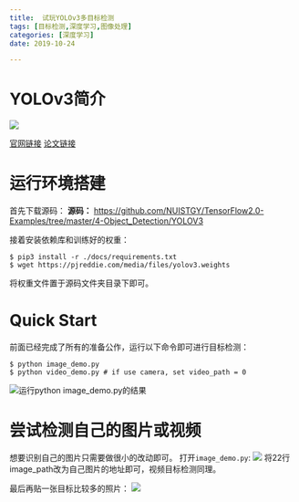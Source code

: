 ```yaml
---
title:  试玩YOLOv3多目标检测
tags: [目标检测,深度学习,图像处理]
categories: [深度学习]
date: 2019-10-24

---
```

# YOLOv3简介

![](https://s1.ax1x.com/2022/09/05/vT2ltK.png)

[官网链接](https://pjreddie.com/darknet/yolo/)
[论文链接](https://pjreddie.com/media/files/papers/YOLOv3.pdf)

# 运行环境搭建
首先下载源码：
**源码：** <https://github.com/NUISTGY/TensorFlow2.0-Examples/tree/master/4-Object_Detection/YOLOV3>

接着安装依赖库和训练好的权重：
```
$ pip3 install -r ./docs/requirements.txt
$ wget https://pjreddie.com/media/files/yolov3.weights
```
将权重文件置于源码文件夹目录下即可。

# Quick Start
前面已经完成了所有的准备公作，运行以下命令即可进行目标检测：
```
$ python image_demo.py
$ python video_demo.py # if use camera, set video_path = 0
```
![运行python image_demo.py的结果](https://s1.ax1x.com/2022/09/05/vT2KTx.jpg)

# 尝试检测自己的图片或视频
想要识别自己的图片只需要做很小的改动即可。
打开`image_demo.py`:
![](https://s1.ax1x.com/2022/09/05/vT2J6H.png)
将22行image_path改为自己图片的地址即可，视频目标检测同理。

最后再贴一张目标比较多的照片：
![](https://s1.ax1x.com/2022/09/05/vT2Qk6.png)

